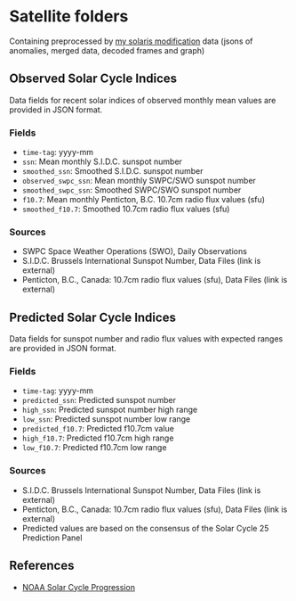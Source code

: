 # Satellite folders

Containing  preprocessed by [my solaris modification](https://gitlab.com/geugenm/polaris-ml-sandbox) data (jsons of anomalies, merged data, decoded frames and graph)


## Observed Solar Cycle Indices

Data fields for recent solar indices of observed monthly mean values are provided in JSON format.

### Fields

- `time-tag`: yyyy-mm
- `ssn`: Mean monthly S.I.D.C. sunspot number
- `smoothed_ssn`: Smoothed S.I.D.C. sunspot number
- `observed_swpc_ssn`: Mean monthly SWPC/SWO sunspot number
- `smoothed_swpc_ssn`: Smoothed SWPC/SWO sunspot number
- `f10.7`: Mean monthly Penticton, B.C.  10.7cm radio flux values (sfu)
- `smoothed_f10.7`: Smoothed  10.7cm radio flux values (sfu)

### Sources

- SWPC Space Weather Operations (SWO), Daily Observations
- S.I.D.C. Brussels International Sunspot Number, Data Files (link is external)
- Penticton, B.C., Canada:  10.7cm radio flux values (sfu), Data Files (link is external)

## Predicted Solar Cycle Indices

Data fields for sunspot number and radio flux values with expected ranges are provided in JSON format.

### Fields

- `time-tag`: yyyy-mm
- `predicted_ssn`: Predicted sunspot number
- `high_ssn`: Predicted sunspot number high range
- `low_ssn`: Predicted sunspot number low range
- `predicted_f10.7`: Predicted f10.7cm value
- `high_f10.7`: Predicted f10.7cm high range
- `low_f10.7`: Predicted f10.7cm low range

### Sources

- S.I.D.C. Brussels International Sunspot Number, Data Files (link is external)
- Penticton, B.C., Canada:  10.7cm radio flux values (sfu), Data Files (link is external)
- Predicted values are based on the consensus of the Solar Cycle  25 Prediction Panel

## References

- [NOAA Solar Cycle Progression](https://www.swpc.noaa.gov/products/solar-cycle-progression)